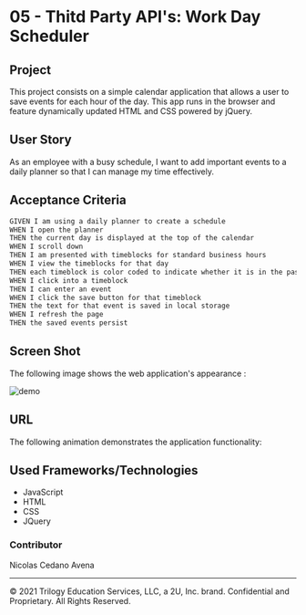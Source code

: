 # 05 - Thitd Party API's: Work Day Scheduler

## Project 

This project consists on a simple calendar application that allows a user to save events for each hour of the day. This app runs in the browser and feature dynamically updated HTML and CSS powered by jQuery.





## User Story

As an employee with a busy schedule, I want to add important events to a daily planner so that I can manage my time effectively.




## Acceptance Criteria

```md
GIVEN I am using a daily planner to create a schedule
WHEN I open the planner
THEN the current day is displayed at the top of the calendar
WHEN I scroll down
THEN I am presented with timeblocks for standard business hours
WHEN I view the timeblocks for that day
THEN each timeblock is color coded to indicate whether it is in the past, present, or future
WHEN I click into a timeblock
THEN I can enter an event
WHEN I click the save button for that timeblock
THEN the text for that event is saved in local storage
WHEN I refresh the page
THEN the saved events persist
```



## Screen Shot

The following image shows the web application's appearance :

![demo](resources/demo.png)



  
## URL 

The following animation demonstrates the application functionality:





## Used Frameworks/Technologies

- JavaScript
- HTML
- CSS
- JQuery




### Contributor




Nicolas Cedano Avena
- - -
© 2021 Trilogy Education Services, LLC, a 2U, Inc. brand. Confidential and Proprietary. All Rights Reserved.
